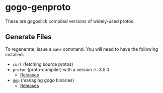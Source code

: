 # gogo-genproto

These are gogoslick compiled versions of widely-used protos.

## Generate Files

To regenerate, issue a `make` command. You will need to have the following installed:
- `curl` (fetching source protos)
- `protoc` (proto-compiler) with a version >=3.5.0
    - [Releases](https://github.com/google/protobuf/releases/)
- [`dep`](https://github.com/golang/dep) (managing gogo binaries)
    - [Releases](https://github.com/golang/dep/releases)

